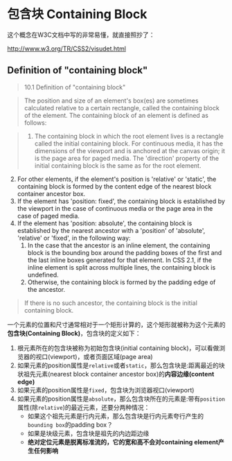 # 包含块 Containing Block

这个概念在W3C文档中写的非常易懂，就直接照抄了：

http://www.w3.org/TR/CSS2/visudet.html

## Definition of "containing block"

>10.1 Definition of "containing block"

>The position and size of an element's box(es) are sometimes calculated relative to a certain rectangle, called the containing block of the element. The containing block of an element is defined as follows:

>1. The containing block in which the root element lives is a rectangle called the initial containing block. For continuous media, it has the dimensions of the viewport and is anchored at the canvas origin; it is the page area for paged media. The 'direction' property of the initial containing block is the same as for the root element.
2. For other elements, if the element's position is 'relative' or 'static', the containing block is formed by the content edge of the nearest block container ancestor box.
3. If the element has 'position: fixed', the containing block is established by the viewport in the case of continuous media or the page area in the case of paged media.
4. If the element has 'position: absolute', the containing block is established by the nearest ancestor with a 'position' of 'absolute', 'relative' or 'fixed', in the following way:
    1. In the case that the ancestor is an inline element, the containing block is the bounding box around the padding boxes of the first and the last inline boxes generated for that element. In CSS 2.1, if the inline element is split across multiple lines, the containing block is undefined.
    2. Otherwise, the containing block is formed by the padding edge of the ancestor.

>If there is no such ancestor, the containing block is the initial containing block.


一个元素的位置和尺寸通常相对于一个矩形计算的，这个矩形就被称为这个元素的**包含块(Containing Block)**，包含块的定义如下：

1. 根元素所在的包含块被称为初始包含块(initial containing block)，可以看做浏览器的视口(viewport)，或者页面区域(page area)
2. 如果元素的position属性是`relative`或者`static`，那么包含块是:距离最近的块状祖先元素(nearest block container ancestor box)的**内容边缘(content edge)**
3. 如果元素的position属性是`fixed`，包含块为浏览器视口(viewport)
4. 如果元素的position属性是`absolute`，那么包含块所在的元素是:带有`position`属性(除`relative`)的最近元素，还要分两种情况：
    - 如果这个祖先元素是行内元素，那么包含块是行内元素夸行产生的`bounding box`的padding box？
    - 如果是块级元素，包含块是祖先的内边距边缘
    - **绝对定位元素是脱离标准流的，它的宽和高不会对containing element产生任何影响**